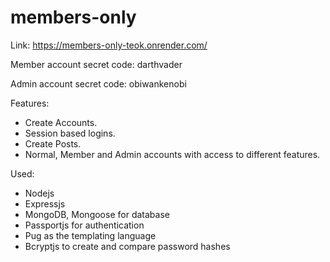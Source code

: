 # members-only

Link: https://members-only-teok.onrender.com/

Member account secret code: darthvader

Admin account secret code: obiwankenobi

Features:

  - Create Accounts.
  - Session based logins.
  - Create Posts.
  - Normal, Member and Admin accounts with access to different features.
 
 
 Used:
 
   - Nodejs
   - Expressjs
   - MongoDB, Mongoose for database
   - Passportjs for authentication
   - Pug as the templating language
   - Bcryptjs to create and compare password hashes
   
   
 
 
